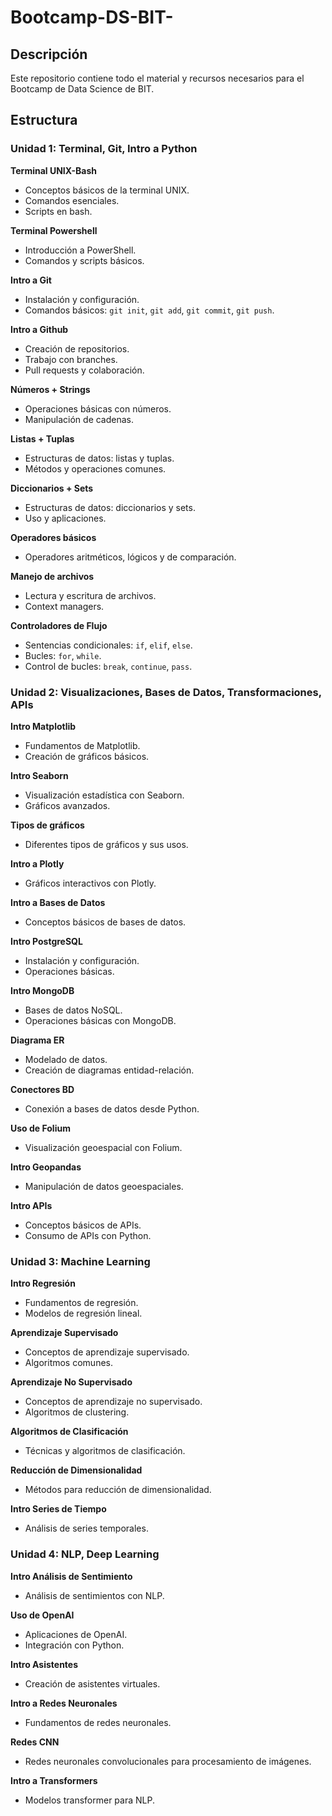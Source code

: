 # Bootcamp-DS-BIT-

## Descripción
Este repositorio contiene todo el material y recursos necesarios para el Bootcamp de Data Science de BIT. 

## Estructura

### Unidad 1: Terminal, Git, Intro a Python

**Terminal UNIX-Bash**
- Conceptos básicos de la terminal UNIX.
- Comandos esenciales.
- Scripts en bash.

**Terminal Powershell**
- Introducción a PowerShell.
- Comandos y scripts básicos.

**Intro a Git**
- Instalación y configuración.
- Comandos básicos: `git init`, `git add`, `git commit`, `git push`.

**Intro a Github**
- Creación de repositorios.
- Trabajo con branches.
- Pull requests y colaboración.

**Números + Strings**
- Operaciones básicas con números.
- Manipulación de cadenas.

**Listas + Tuplas**
- Estructuras de datos: listas y tuplas.
- Métodos y operaciones comunes.

**Diccionarios + Sets**
- Estructuras de datos: diccionarios y sets.
- Uso y aplicaciones.

**Operadores básicos**
- Operadores aritméticos, lógicos y de comparación.

**Manejo de archivos**
- Lectura y escritura de archivos.
- Context managers.

**Controladores de Flujo**
- Sentencias condicionales: `if`, `elif`, `else`.
- Bucles: `for`, `while`.
- Control de bucles: `break`, `continue`, `pass`.

### Unidad 2: Visualizaciones, Bases de Datos, Transformaciones, APIs

**Intro Matplotlib**
- Fundamentos de Matplotlib.
- Creación de gráficos básicos.

**Intro Seaborn**
- Visualización estadística con Seaborn.
- Gráficos avanzados.

**Tipos de gráficos**
- Diferentes tipos de gráficos y sus usos.

**Intro a Plotly**
- Gráficos interactivos con Plotly.

**Intro a Bases de Datos**
- Conceptos básicos de bases de datos.

**Intro PostgreSQL**
- Instalación y configuración.
- Operaciones básicas.

**Intro MongoDB**
- Bases de datos NoSQL.
- Operaciones básicas con MongoDB.

**Diagrama ER**
- Modelado de datos.
- Creación de diagramas entidad-relación.

**Conectores BD**
- Conexión a bases de datos desde Python.

**Uso de Folium**
- Visualización geoespacial con Folium.

**Intro Geopandas**
- Manipulación de datos geoespaciales.

**Intro APIs**
- Conceptos básicos de APIs.
- Consumo de APIs con Python.

### Unidad 3: Machine Learning

**Intro Regresión**
- Fundamentos de regresión.
- Modelos de regresión lineal.

**Aprendizaje Supervisado**
- Conceptos de aprendizaje supervisado.
- Algoritmos comunes.

**Aprendizaje No Supervisado**
- Conceptos de aprendizaje no supervisado.
- Algoritmos de clustering.

**Algoritmos de Clasificación**
- Técnicas y algoritmos de clasificación.

**Reducción de Dimensionalidad**
- Métodos para reducción de dimensionalidad.

**Intro Series de Tiempo**
- Análisis de series temporales.

### Unidad 4: NLP, Deep Learning

**Intro Análisis de Sentimiento**
- Análisis de sentimientos con NLP.

**Uso de OpenAI**
- Aplicaciones de OpenAI.
- Integración con Python.

**Intro Asistentes**
- Creación de asistentes virtuales.

**Intro a Redes Neuronales**
- Fundamentos de redes neuronales.

**Redes CNN**
- Redes neuronales convolucionales para procesamiento de imágenes.

**Intro a Transformers**
- Modelos transformer para NLP.